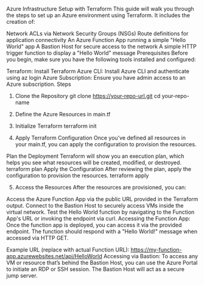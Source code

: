 Azure Infrastructure Setup with Terraform
This guide will walk you through the steps to set up an Azure environment using Terraform. It includes the creation of:

Network ACLs via Network Security Groups (NSGs)
Route definitions for application connectivity
An Azure Function App running a simple "Hello World" app
A Bastion Host for secure access to the network
A simple HTTP trigger function to display a "Hello World" message
Prerequisites
Before you begin, make sure you have the following tools installed and configured:

Terraform: Install Terraform
Azure CLI: Install Azure CLI and authenticate using az login
Azure Subscription: Ensure you have admin access to an Azure subscription.
Steps
1. Clone the Repository
git clone https://your-repo-url.git
cd your-repo-name

2. Define the Azure Resources in main.tf

3. Initialize Terraform
terraform init

4. Apply Terraform Configuration
Once you've defined all resources in your main.tf, you can apply the configuration to provision the resources.

Plan the Deployment
Terraform will show you an execution plan, which helps you see what resources will be created, modified, or destroyed.
terraform plan
Apply the Configuration
After reviewing the plan, apply the configuration to provision the resources.
terraform apply

5. Access the Resources
After the resources are provisioned, you can:

Access the Azure Function App via the public URL provided in the Terraform output.
Connect to the Bastion Host to securely access VMs inside the virtual network.
Test the Hello World function by navigating to the Function App's URL or invoking the endpoint via curl.
Accessing the Function App:
Once the function app is deployed, you can access it via the provided endpoint. The function should respond with a "Hello World!" message when accessed via HTTP GET.

Example URL (replace with actual Function URL):
https://my-function-app.azurewebsites.net/api/HelloWorld
Accessing via Bastion:
To access any VM or resource that’s behind the Bastion Host, you can use the Azure Portal to initiate an RDP or SSH session. The Bastion Host will act as a secure jump server.
